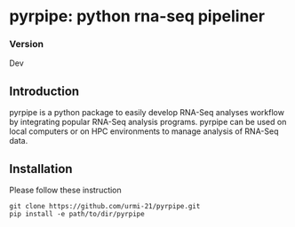 # pyrpipe: python rna-seq pipeliner

### Version
Dev

## Introduction
pyrpipe is a python package to easily develop RNA-Seq analyses workflow by integrating popular RNA-Seq analysis programs.
pyrpipe can be used on local computers or on HPC environments to manage analysis of RNA-Seq data.

## Installation
Please follow these instruction 
```
git clone https://github.com/urmi-21/pyrpipe.git
pip install -e path/to/dir/pyrpipe
```
